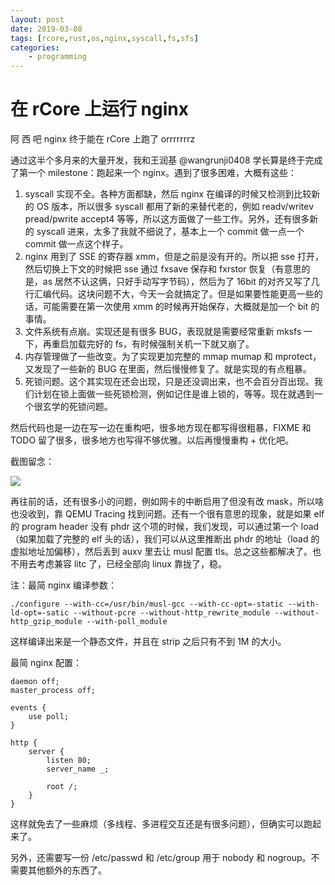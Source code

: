 ```yaml
---
layout: post
date: 2019-03-08
tags: [rcore,rust,os,nginx,syscall,fs,sfs]
categories:
    - programming
---
```


# 在 rCore 上运行 nginx

阿 西 吧 nginx 终于能在 rCore 上跑了 orrrrrrrz

通过这半个多月来的大量开发，我和王润基 @wangrunji0408 学长算是终于完成了第一个 milestone：跑起来一个 nginx。遇到了很多困难，大概有这些：

1. syscall 实现不全。各种方面都缺，然后 nginx 在编译的时候又检测到比较新的 OS 版本，所以很多 syscall 都用了新的来替代老的，例如 readv/writev pread/pwrite accept4 等等，所以这方面做了一些工作。另外，还有很多新的 syscall 进来，太多了我就不细说了，基本上一个 commit 做一点一个 commit 做一点这个样子。
2. nginx 用到了 SSE 的寄存器 xmm，但是之前是没有开的。所以把 sse 打开，然后切换上下文的时候把 sse 通过 fxsave 保存和 fxrstor 恢复（有意思的是，as 居然不认这俩，只好手动写字节码），然后为了 16bit 的对齐又写了几行汇编代码。这块问题不大，今天一会就搞定了。但是如果要性能更高一些的话，可能需要在第一次使用 xmm 的时候再开始保存，大概就是加一个 bit 的事情。
3. 文件系统有点崩。实现还是有很多 BUG，表现就是需要经常重新 mksfs 一下，再重启加载完好的 fs，有时候强制关机一下就又崩了。
4. 内存管理做了一些改变。为了实现更加完整的 mmap mumap 和 mprotect，又发现了一些新的 BUG 在里面，然后慢慢修复了。就是实现的有点粗暴。
5. 死锁问题。这个其实现在还会出现，只是还没调出来，也不会百分百出现。我们计划在锁上面做一些死锁检测，例如记住是谁上锁的，等等。现在就遇到一个很玄学的死锁问题。

然后代码也是一边在写一边在重构吧，很多地方现在都写得很粗暴，FIXME 和 TODO 留了很多，很多地方也写得不够优雅。以后再慢慢重构 + 优化吧。

截图留念：

![](/images/nginx.jpg)

再往前的话，还有很多小的问题，例如网卡的中断启用了但没有改 mask，所以啥也没收到，靠 QEMU Tracing 找到问题。还有一个很有意思的现象，就是如果 elf 的 program header 没有 phdr 这个项的时候，我们发现，可以通过第一个 load（如果加载了完整的 elf 头的话），我们可以从这里推断出 phdr 的地址（load 的虚拟地址加偏移），然后丢到 auxv 里去让 musl 配置 tls。总之这些都解决了。也不用去考虑兼容 litc 了，已经全部向 linux 靠拢了，稳。

注：最简 nginx 编译参数：

```
./configure --with-cc=/usr/bin/musl-gcc --with-cc-opt=-static --with-ld-opt=-satic --without-pcre --without-http_rewrite_module --without-http_gzip_module --with-poll_module
```

这样编译出来是一个静态文件，并且在 strip 之后只有不到 1M 的大小。

最简 nginx 配置：

```
daemon off;
master_process off;

events {
    use poll;
}

http {
    server {
        listen 80;
        server_name _;

        root /;
    }
}
```

这样就免去了一些麻烦（多线程、多进程交互还是有很多问题），但确实可以跑起来了。

另外，还需要写一份 /etc/passwd 和 /etc/group 用于 nobody 和 nogroup。不需要其他额外的东西了。

